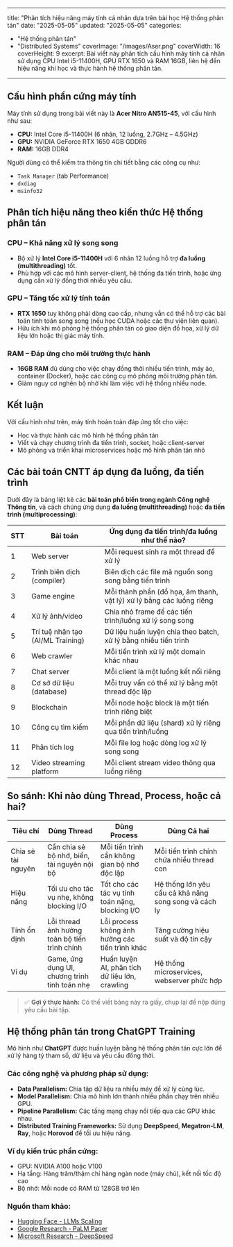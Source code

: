 
---
title: "Phân tích hiệu năng máy tính cá nhân dựa trên bài học Hệ thống phân tán"
date: "2025-05-05"
updated: "2025-05-05"
categories:
  - "Hệ thống phân tán"
  - "Distributed Systems"
coverImage: "/images/Aser.png"
coverWidth: 16
coverHeight: 9
excerpt: Bài viết này phân tích cấu hình máy tính cá nhân sử dụng CPU Intel i5-11400H, GPU RTX 1650 và RAM 16GB, liên hệ đến hiệu năng khi học và thực hành hệ thống phân tán.
---

## Cấu hình phần cứng máy tính

Máy tính sử dụng trong bài viết này là **Acer Nitro AN515-45**, với cấu hình như sau:

- **CPU:** Intel Core i5-11400H (6 nhân, 12 luồng, 2.7GHz – 4.5GHz)
- **GPU:** NVIDIA GeForce RTX 1650 4GB GDDR6
- **RAM:** 16GB DDR4

Người dùng có thể kiểm tra thông tin chi tiết bằng các công cụ như:
- `Task Manager` (tab Performance)
- `dxdiag`
- `msinfo32`

## Phân tích hiệu năng theo kiến thức Hệ thống phân tán

### CPU – Khả năng xử lý song song

- Bộ xử lý **Intel Core i5-11400H** với 6 nhân 12 luồng hỗ trợ **đa luồng (multithreading)** tốt.
- Phù hợp với các mô hình server-client, hệ thống đa tiến trình, hoặc ứng dụng cần xử lý đồng thời nhiều yêu cầu.

### GPU – Tăng tốc xử lý tính toán

- **RTX 1650** tuy không phải dòng cao cấp, nhưng vẫn có thể hỗ trợ các bài toán tính toán song song (nếu học CUDA hoặc các thư viện liên quan).
- Hữu ích khi mô phỏng hệ thống phân tán có giao diện đồ họa, xử lý dữ liệu lớn hoặc thị giác máy tính.

### RAM – Đáp ứng cho môi trường thực hành

- **16GB RAM** đủ dùng cho việc chạy đồng thời nhiều tiến trình, máy ảo, container (Docker), hoặc các công cụ mô phỏng môi trường phân tán.
- Giảm nguy cơ nghẽn bộ nhớ khi làm việc với hệ thống nhiều node.

## Kết luận

Với cấu hình như trên, máy tính hoàn toàn đáp ứng tốt cho việc:

- Học và thực hành các mô hình hệ thống phân tán
- Viết và chạy chương trình đa tiến trình, socket, hoặc client-server
- Mô phỏng và triển khai microservices hoặc mô hình phân tán nhỏ

## Các bài toán CNTT áp dụng đa luồng, đa tiến trình

Dưới đây là bảng liệt kê các **bài toán phổ biến trong ngành Công nghệ Thông tin**, và cách chúng ứng dụng **đa luồng (multithreading)** hoặc **đa tiến trình (multiprocessing)**:

| STT | Bài toán                               | Ứng dụng đa tiến trình/đa luồng như thế nào?                  |
|-----|----------------------------------------|---------------------------------------------------------------|
| 1   | Web server                             | Mỗi request sinh ra một thread để xử lý                       |
| 2   | Trình biên dịch (compiler)            | Biên dịch các file mã nguồn song song bằng tiến trình        |
| 3   | Game engine                            | Mỗi thành phần (đồ họa, âm thanh, vật lý) xử lý bằng các luồng riêng |
| 4   | Xử lý ảnh/video                        | Chia nhỏ frame để các tiến trình/luồng xử lý song song       |
| 5   | Trí tuệ nhân tạo (AI/ML Training)     | Dữ liệu huấn luyện chia theo batch, xử lý bằng nhiều tiến trình |
| 6   | Web crawler                            | Mỗi tiến trình xử lý một domain khác nhau                    |
| 7   | Chat server                            | Mỗi client là một luồng kết nối riêng                        |
| 8   | Cơ sở dữ liệu (database)              | Mỗi truy vấn có thể xử lý bằng một thread độc lập            |
| 9   | Blockchain                             | Mỗi node hoặc block là một tiến trình riêng biệt             |
| 10  | Công cụ tìm kiếm                       | Mỗi phần dữ liệu (shard) xử lý riêng qua tiến trình/luồng    |
| 11  | Phân tích log                          | Mỗi file log hoặc dòng log xử lý song song                   |
| 12  | Video streaming platform              | Mỗi client stream video thông qua luồng riêng                |

## So sánh: Khi nào dùng Thread, Process, hoặc cả hai?

| Tiêu chí                 | Dùng **Thread**                                 | Dùng **Process**                                  | Dùng **Cả hai**                                    |
|--------------------------|--------------------------------------------------|----------------------------------------------------|-----------------------------------------------------|
| Chia sẻ tài nguyên       | Cần chia sẻ bộ nhớ, biến, tài nguyên nội bộ      | Mỗi tiến trình cần không gian bộ nhớ độc lập        | Mỗi tiến trình chính chứa nhiều thread con         |
| Hiệu năng                | Tối ưu cho tác vụ nhẹ, không blocking I/O        | Tốt cho các tác vụ tính toán nặng, blocking I/O    | Hệ thống lớn yêu cầu cả khả năng song song và cách ly |
| Tính ổn định             | Lỗi thread ảnh hưởng toàn bộ tiến trình chính    | Lỗi process không ảnh hưởng các tiến trình khác     | Tăng cường hiệu suất và độ tin cậy                 |
| Ví dụ                    | Game, ứng dụng UI, chương trình tính toán nhẹ    | Huấn luyện AI, phân tích dữ liệu lớn, crawling      | Hệ thống microservices, webserver phức hợp         |

> ✅ **Gợi ý thực hành:** Có thể viết bảng này ra giấy, chụp lại để nộp đúng yêu cầu bài tập.

## Hệ thống phân tán trong ChatGPT Training

Mô hình như **ChatGPT** được huấn luyện bằng hệ thống phân tán cực lớn để xử lý hàng tỷ tham số, dữ liệu và yêu cầu đồng thời.

### Các công nghệ và phương pháp sử dụng:

- **Data Parallelism:** Chia tập dữ liệu ra nhiều máy để xử lý cùng lúc.
- **Model Parallelism:** Chia mô hình lớn thành nhiều phần chạy trên nhiều GPU.
- **Pipeline Parallelism:** Các tầng mạng chạy nối tiếp qua các GPU khác nhau.
- **Distributed Training Frameworks:** Sử dụng **DeepSpeed**, **Megatron-LM**, **Ray**, hoặc **Horovod** để tối ưu hiệu năng.

### Ví dụ kiến trúc phần cứng:

- GPU: NVIDIA A100 hoặc V100
- Hạ tầng: Hàng trăm/thậm chí hàng ngàn node (máy chủ), kết nối tốc độ cao
- Bộ nhớ: Mỗi node có RAM từ 128GB trở lên

### Nguồn tham khảo:

- [Hugging Face - LLMs Scaling](https://huggingface.co/blog/large-language-models)
- [Google Research - PaLM Paper](https://arxiv.org/abs/2205.05198)
- [Microsoft Research - DeepSpeed](https://www.microsoft.com/en-us/research/blog/deepspeed-extreme-scale-model-training-for-everyone/)
